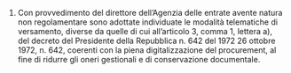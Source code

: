 1. Con provvedimento del direttore dell’Agenzia delle entrate avente natura non regolamentare sono adottate individuate le modalità telematiche di versamento, diverse da quelle di cui all’articolo 3, comma 1, lettera a), del decreto del Presidente della Repubblica n. 642 del 1972 26 ottobre 1972, n. 642, coerenti con la piena digitalizzazione del procurement, al fine di ridurre gli oneri gestionali e di conservazione documentale.